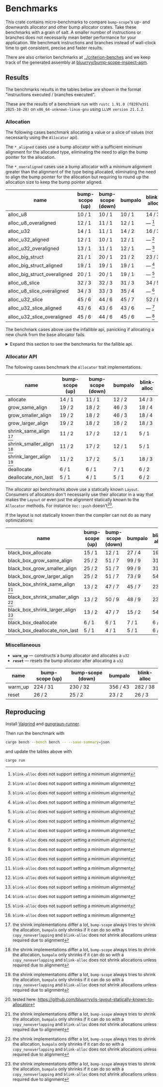 # Benchmarks

This crate contains micro-benchmarks to compare `bump-scope`'s up- and downwards allocator and other bump allocator crates. Take these benchmarks with a grain of salt. A smaller number of instructions or branches does not necessarily mean better performance for your application. We benchmark instructions and branches instead of wall-clock time to get consistent, precise and faster results.

There are also criterion benchmarks at [../criterion-benches](../criterion-benches) and we keep track of the generated assembly at [bluurryy/bump-scope-inspect-asm](https://github.com/bluurryy/bump-scope-inspect-asm).

## Results

The benchmarks results in the tables below are shown in the format "instructions executed / branches executed".

These are the results of a benchmark run with <!-- version start -->`rustc 1.91.0 (f8297e351 2025-10-28)` on `x86_64-unknown-linux-gnu` using `LLVM version 21.1.2`<!-- version end -->.

### Allocation

The following cases benchmark allocating a value or a slice of values (not necessarily using the `Allocator` api).

The `*_aligned` cases use a bump allocator with a sufficient minimum alignment for the allocated type, eliminating the need to align the bump pointer for the allocation.

The `*_overaligned` cases use a bump allocator with a minimum alignment greater than the alignment of the type being allocated, eliminating the need to align the bump pointer for the allocation but requiring to round up the allocation size to keep the bump pointer aligned.

<!-- alloc table start -->

| name                         | bump-scope (up) | bump-scope (down) | bumpalo | blink-alloc |
|------------------------------|-----------------|-------------------|---------|-------------|
| alloc_u8                     | 10 / 1          | 10 / 1            | 10 / 1  | 14 / 3      |
| alloc_u8_overaligned         | 12 / 1          | 11 / 1            | 12 / 1  | — [^1]      |
| alloc_u32                    | 14 / 1          | 11 / 1            | 14 / 2  | 16 / 3      |
| alloc_u32_aligned            | 12 / 1          | 10 / 1            | 12 / 1  | — [^1]      |
| alloc_u32_overaligned        | 13 / 1          | 11 / 1            | 12 / 1  | — [^1]      |
| alloc_big_struct             | 21 / 1          | 20 / 1            | 21 / 2  | 23 / 3      |
| alloc_big_struct_aligned     | 19 / 1          | 19 / 1            | 19 / 1  | — [^1]      |
| alloc_big_struct_overaligned | 20 / 1          | 20 / 1            | 19 / 1  | — [^1]      |
| alloc_u8_slice               | 32 / 3          | 32 / 3            | 31 / 3  | 34 / 5      |
| alloc_u8_slice_overaligned   | 34 / 3          | 33 / 3            | 35 / 4  | — [^1]      |
| alloc_u32_slice              | 45 / 6          | 44 / 6            | 45 / 7  | 52 / 8      |
| alloc_u32_slice_aligned      | 43 / 6          | 43 / 6            | 43 / 6  | — [^1]      |
| alloc_u32_slice_overaligned  | 45 / 6          | 44 / 6            | 45 / 6  | — [^1]      |

<!-- alloc table end -->

The benchmark cases above use the infallible api, panicking if allocating a new chunk from the base allocator fails.

<details>
<summary>Expand this section to see the benchmarks for the fallible api.</summary>

<!-- try alloc table start -->

| name                             | bump-scope (up) | bump-scope (down) | bumpalo | blink-alloc |
|----------------------------------|-----------------|-------------------|---------|-------------|
| try_alloc_u8                     | 10 / 1          | 10 / 1            | 10 / 1  | 14 / 3      |
| try_alloc_u8_overaligned         | 12 / 1          | 11 / 1            | 12 / 1  | — [^1]      |
| try_alloc_u32                    | 14 / 1          | 11 / 1            | 14 / 2  | 16 / 3      |
| try_alloc_u32_aligned            | 12 / 1          | 10 / 1            | 12 / 1  | — [^1]      |
| try_alloc_u32_overaligned        | 13 / 1          | 11 / 1            | 12 / 1  | — [^1]      |
| try_alloc_big_struct             | 21 / 1          | 20 / 1            | 21 / 2  | 23 / 3      |
| try_alloc_big_struct_aligned     | 19 / 1          | 19 / 1            | 19 / 1  | — [^1]      |
| try_alloc_big_struct_overaligned | 20 / 1          | 20 / 1            | 19 / 1  | — [^1]      |
| try_alloc_u8_slice               | 32 / 3          | 32 / 3            | 32 / 3  | 34 / 5      |
| try_alloc_u8_slice_overaligned   | 34 / 3          | 33 / 3            | 36 / 4  | — [^1]      |
| try_alloc_u32_slice              | 45 / 6          | 44 / 6            | 45 / 7  | 48 / 8      |
| try_alloc_u32_slice_aligned      | 43 / 6          | 43 / 6            | 43 / 6  | — [^1]      |
| try_alloc_u32_slice_overaligned  | 45 / 6          | 44 / 6            | 45 / 6  | — [^1]      |

<!-- try alloc table end -->

</details>

### Allocator API

The following cases benchmark the `Allocator` trait implementations. 

<!-- allocator_api table start -->

| name                      | bump-scope (up) | bump-scope (down) | bumpalo | blink-alloc |
|---------------------------|-----------------|-------------------|---------|-------------|
| allocate                  | 14 / 1          | 11 / 1            | 12 / 2  | 14 / 3      |
| grow_same_align           | 19 / 2          | 18 / 2            | 46 / 3  | 18 / 4      |
| grow_smaller_align        | 19 / 2          | 18 / 2            | 46 / 3  | 18 / 4      |
| grow_larger_align         | 19 / 2          | 18 / 2            | 16 / 2  | 18 / 3      |
| shrink_same_align [^2]    | 11 / 2          | 17 / 2            | 12 / 1  | 5 / 1       |
| shrink_smaller_align [^2] | 11 / 2          | 17 / 2            | 12 / 1  | 5 / 1       |
| shrink_larger_align [^2]  | 11 / 2          | 17 / 2            | 5 / 1   | 18 / 3      |
| deallocate                | 6 / 1           | 6 / 1             | 7 / 1   | 6 / 2       |
| deallocate_non_last       | 5 / 1           | 4 / 1             | 5 / 1   | 6 / 2       |

<!-- allocator_api table end -->

The allocator api benchmarks above use a statically known `Layout`. Consumers of allocators don't necessarily use their allocator in a way that makes the `Layout` or even just the alignment statically known to the `Allocator` methods. For instance `Vec::push` doesn't[^3].

If the layout is not statically known then the compiler can not do as many optimizations:

<!-- black_box_allocator_api table start -->

| name                                | bump-scope (up) | bump-scope (down) | bumpalo | blink-alloc |
|-------------------------------------|-----------------|-------------------|---------|-------------|
| black_box_allocate                  | 15 / 1          | 12 / 1            | 27 / 4  | 19 / 3      |
| black_box_grow_same_align           | 25 / 2          | 51 / 7            | 99 / 9  | 31 / 6      |
| black_box_grow_smaller_align        | 25 / 2          | 51 / 7            | 99 / 9  | 31 / 6      |
| black_box_grow_larger_align         | 25 / 2          | 51 / 7            | 73 / 9  | 54 / 8      |
| black_box_shrink_same_align [^2]    | 13 / 2          | 47 / 7            | 45 / 7  | 23 / 3      |
| black_box_shrink_smaller_align [^2] | 13 / 2          | 50 / 9            | 48 / 9  | 23 / 3      |
| black_box_shrink_larger_align [^2]  | 13 / 2          | 47 / 7            | 15 / 2  | 54 / 8      |
| black_box_deallocate                | 6 / 1           | 6 / 1             | 7 / 1   | 6 / 2       |
| black_box_deallocate_non_last       | 5 / 1           | 4 / 1             | 5 / 1   | 6 / 2       |

<!-- black_box_allocator_api table end -->

### Miscellaneous

- **`warm_up`** —  constructs a bump allocator and allocates a `u32`
- **`reset`** —  resets the bump allocator after allocating a `u32`

<!-- misc table start -->

| name    | bump-scope (up) | bump-scope (down) | bumpalo  | blink-alloc |
|---------|-----------------|-------------------|----------|-------------|
| warm_up | 224 / 31        | 230 / 32          | 356 / 43 | 282 / 38    |
| reset   | 26 / 2          | 25 / 2            | 23 / 2   | 26 / 3      |

<!-- misc table end -->

[^1]: `blink-alloc` does not support setting a minimum alignment
[^2]: the shrink implementations differ a lot, `bump-scope` always tries to shrink the allocation, `bumpalo` only shrinks if it can do so with a `copy_nonoverlapping` and `blink-alloc` does not shrink allocations unless required due to alignment
[^3]: tested here: <https://github.com/bluurryy/is-layout-statically-known-to-allocator>

## Reproducing

Install [Valgrind] and [gungraun-runner].

Then run the benchmark with
```sh
cargo bench --bench bench -- --save-summary=json
```
and update the tables above with
```sh
cargo run
```

[Valgrind]: https://gungraun.github.io/gungraun/latest/html/installation/prerequisites.html
[gungraun-runner]: https://gungraun.github.io/gungraun/latest/html/installation/gungraun.html#installation-of-the-benchmark-runner